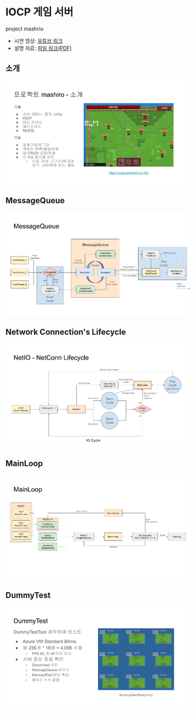 # IOCP 게임 서버

project mashrio
- 시연 영상: [유튜브 링크](https://www.youtube.com/watch?v=6Io47q-b-XQ)  
- 설명 자료: [파일 링크(PDF)](https://github.com/Section80/mashiro_public/blob/main/%EC%84%A4%EB%AA%85%EC%9E%90%EB%A3%8C.pdf)  

## 소개
![slide2](https://github.com/Section80/mashiro_public/blob/main/images/slide2.png)

## MessageQueue
![slide6](https://github.com/Section80/mashiro_public/blob/main/images/slide6.png)

## Network Connection's Lifecycle
![slide2](https://github.com/Section80/mashiro_public/blob/main/images/slide8.png)

## MainLoop
![slide2](https://github.com/Section80/mashiro_public/blob/main/images/slide12.png)

## DummyTest
![slide2](https://github.com/Section80/mashiro_public/blob/main/images/slide15.png)
